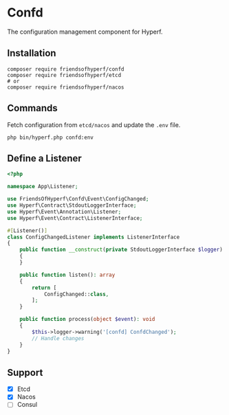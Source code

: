 # Confd

The configuration management component for Hyperf.

## Installation

```shell
composer require friendsofhyperf/confd
composer require friendsofhyperf/etcd
# or
composer require friendsofhyperf/nacos
```

## Commands

Fetch configuration from `etcd/nacos` and update the `.env` file.

```shell
php bin/hyperf.php confd:env
```

## Define a Listener

```php
<?php

namespace App\Listener;

use FriendsOfHyperf\Confd\Event\ConfigChanged;
use Hyperf\Contract\StdoutLoggerInterface;
use Hyperf\Event\Annotation\Listener;
use Hyperf\Event\Contract\ListenerInterface;

#[Listener()]
class ConfigChangedListener implements ListenerInterface
{
    public function __construct(private StdoutLoggerInterface $logger)
    {
    }

    public function listen(): array
    {
        return [
            ConfigChanged::class,
        ];
    }

    public function process(object $event): void
    {
        $this->logger->warning('[confd] ConfdChanged');
        // Handle changes
    }
}
```

## Support

- [x] Etcd
- [x] Nacos
- [ ] Consul
